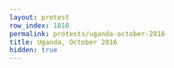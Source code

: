 ```yaml
---
layout: protest
row_index: 1010
permalink: protests/uganda-october-2016
title: Uganda, October 2016
hidden: true
---
```

